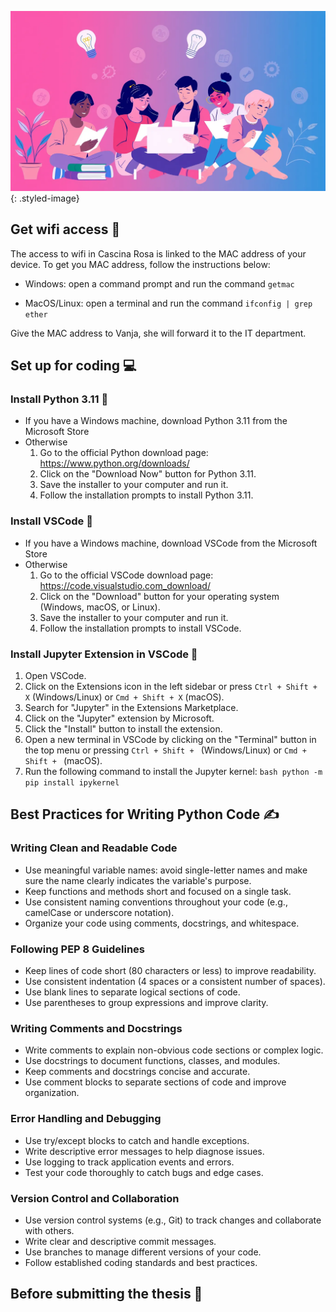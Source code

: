 ![Tool image](../assets/master.jpg){: .styled-image}

## Get wifi access 🛜

The access to wifi in Cascina Rosa is linked to the MAC address of your device.
To get you MAC address, follow the instructions below:

- Windows: open a command prompt and run the command `getmac`

- MacOS/Linux: open a terminal and run the command `ifconfig | grep ether`

Give the MAC address to Vanja, she will forward it to the IT department.

## Set up for coding 💻

### Install Python 3.11 🐍

- If you have a Windows machine, download Python 3.11 from the Microsoft Store
- Otherwise
    1. Go to the official Python download page: <https://www.python.org/downloads/>
    2. Click on the "Download Now" button for Python 3.11.
    3. Save the installer to your computer and run it.
    4. Follow the installation prompts to install Python 3.11.

### Install VSCode 📁

- If you have a Windows machine, download VSCode from the Microsoft Store
- Otherwise
    1. Go to the official VSCode download page: <https://code.visualstudio.com_download/>
    2. Click on the "Download" button for your operating system (Windows, macOS, or Linux).
    3. Save the installer to your computer and run it.
    4. Follow the installation prompts to install VSCode.

### Install Jupyter Extension in VSCode 📓

1. Open VSCode.
2. Click on the Extensions icon in the left sidebar or press `Ctrl + Shift + X` (Windows/Linux) or `Cmd + Shift + X` (macOS).
3. Search for "Jupyter" in the Extensions Marketplace.
4. Click on the "Jupyter" extension by Microsoft.
5. Click the "Install" button to install the extension.
6. Open a new terminal in VSCode by clicking on the "Terminal" button in the top menu or pressing `Ctrl + Shift + ` (Windows/Linux) or `Cmd + Shift + ` (macOS).
7. Run the following command to install the Jupyter kernel: ```bash python -m pip install ipykernel```

## Best Practices for Writing Python Code ✍️

### Writing Clean and Readable Code

*   Use meaningful variable names: avoid single-letter names and make sure the name clearly indicates the variable's purpose.
*   Keep functions and methods short and focused on a single task.
*   Use consistent naming conventions throughout your code (e.g., camelCase or underscore notation).
*   Organize your code using comments, docstrings, and whitespace.

### Following PEP 8 Guidelines

*   Keep lines of code short (80 characters or less) to improve readability.
*   Use consistent indentation (4 spaces or a consistent number of spaces).
*   Use blank lines to separate logical sections of code.
*   Use parentheses to group expressions and improve clarity.

### Writing Comments and Docstrings

*   Write comments to explain non-obvious code sections or complex logic.
*   Use docstrings to document functions, classes, and modules.
*   Keep comments and docstrings concise and accurate.
*   Use comment blocks to separate sections of code and improve organization.

### Error Handling and Debugging

*   Use try/except blocks to catch and handle exceptions.
*   Write descriptive error messages to help diagnose issues.
*   Use logging to track application events and errors.
*   Test your code thoroughly to catch bugs and edge cases.

### Version Control and Collaboration

*   Use version control systems (e.g., Git) to track changes and collaborate with others.
*   Write clear and descriptive commit messages.
*   Use branches to manage different versions of your code.
*   Follow established coding standards and best practices.


## Before submitting the thesis 🏁
